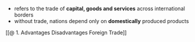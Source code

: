 - refers to the trade of **capital, goods and services** across international borders
- without trade, nations depend only on **domestically** produced products

[[@ 1. Advantages Disadvantages Foreign Trade]]

